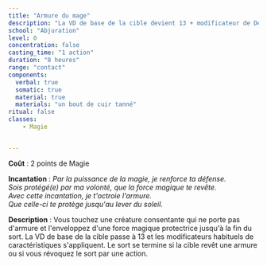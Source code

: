 ```yaml
---
title: "Armure du mage"
description: "La VD de base de la cible devient 13 + modificateur de Dextérité."
school: "Abjuration"
level: 0
concentration: false
casting_time: "1 action"
duration: "8 heures"
range: "contact"
components:
  verbal: true
  somatic: true
  material: true
  materials: "un bout de cuir tanné"
ritual: false
classes:
    - Magie


---
```

**Coût** : 2 points de Magie   

**Incantation** : *Par la puissance de la magie, je renforce ta défense.*    
*Sois protégé(e) par ma volonté, que la force magique te revête.*    
*Avec cette incantation, je t'octroie l'armure.*    
*Que celle-ci te protège jusqu'au lever du soleil.*    

**Description** : Vous touchez une créature consentante qui ne porte pas d'armure et l'enveloppez d'une force magique protectrice jusqu'à la fin du sort. La VD de base de la cible passe à 13 et les modificateurs habituels de caractéristiques s'appliquent. Le sort se termine si la cible revêt une armure ou si vous révoquez le sort par une action.
